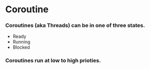 # Coroutine

### Coroutines (aka Threads) can be in one of three states. 
* Ready
* Running
* Blocked

### Coroutines run at low to high prioties.


